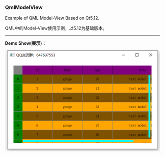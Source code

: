 ### QmlModelView

Example of QML Model-View Based on Qt5.12.

QML中的Model-View使用示例，以5.12为基础版本。

---
**Demo Show(展示)：**

![2020-02-07](Image/tableview.png)
